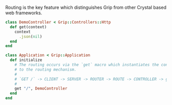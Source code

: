 Routing is the key feature which distinguishes Grip from other Crystal based web frameworks.

```ruby
class DemoController < Grip::Controllers::Http
  def get(context)
    context
      .json(nil)
  end
end

class Application < Grip::Application
  def initialize
    # The routing occurs via the `get` macro which instantiates the controller class and assigns a route
    # to the routing mechanism.
    #
    # `GET /` -> CLIENT -> SERVER -> ROUTER -> ROUTE -> CONTROLLER -> get/1
    #
    get "/", DemoController
  end
end
```
